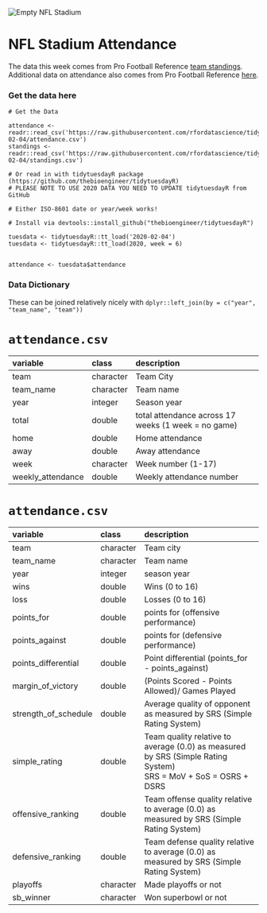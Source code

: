 ![Empty NFL Stadium](https://images.unsplash.com/photo-1567459168600-af170863ed5e?ixlib=rb-1.2.1&ixid=eyJhcHBfaWQiOjEyMDd9&auto=format&fit=crop&w=1349&q=80)

# NFL Stadium Attendance

The data this week comes from Pro Football Reference [team standings](https://www.pro-football-reference.com/years/2019/index.htm). Additional data on attendance also comes from Pro Football Reference [here](https://www.pro-football-reference.com/years/2019/attendance.htm).


### Get the data here

```{r}
# Get the Data

attendance <- readr::read_csv('https://raw.githubusercontent.com/rfordatascience/tidytuesday/master/data/2020/2020-02-04/attendance.csv')
standings <- readr::read_csv('https://raw.githubusercontent.com/rfordatascience/tidytuesday/master/data/2020/2020-02-04/standings.csv')

# Or read in with tidytuesdayR package (https://github.com/thebioengineer/tidytuesdayR)
# PLEASE NOTE TO USE 2020 DATA YOU NEED TO UPDATE tidytuesdayR from GitHub

# Either ISO-8601 date or year/week works!

# Install via devtools::install_github("thebioengineer/tidytuesdayR")

tuesdata <- tidytuesdayR::tt_load('2020-02-04') 
tuesdata <- tidytuesdayR::tt_load(2020, week = 6)


attendance <- tuesdata$attendance
```
### Data Dictionary

These can be joined relatively nicely with `dplyr::left_join(by = c("year", "team_name", "team"))`

# `attendance.csv`


|variable          |class     |description |
|:-----------------|:---------|:-----------|
|team              |character | Team City |
|team_name         |character | Team name |
|year              |integer   | Season year|
|total             |double    | total attendance across 17 weeks (1 week = no game) |
|home              |double    | Home attendance |
|away              |double    | Away attendance |
|week              |character | Week number (1-17)|
|weekly_attendance |double    | Weekly attendance number |

# `attendance.csv`

|variable             |class     |description |
|:--------------------|:---------|:-----------|
|team                 |character | Team city |
|team_name            |character | Team name|
|year                 |integer   | season year |
|wins                 |double    | Wins (0 to 16)|
|loss                 |double    | Losses (0 to 16) |
|points_for           |double    | points for (offensive performance) |
|points_against       |double    | points for (defensive performance) |
|points_differential  |double    | Point differential (points_for - points_against) |
|margin_of_victory    |double    | (Points Scored - Points Allowed)/ Games Played |
|strength_of_schedule |double    | Average quality of opponent as measured by SRS (Simple Rating System) |
|simple_rating        |double    |Team quality relative to average (0.0) as measured by SRS (Simple Rating System) <br> SRS = MoV + SoS = OSRS + DSRS |
|offensive_ranking    |double    | Team offense quality relative to average (0.0) as measured by SRS (Simple Rating System)|
|defensive_ranking    |double    | Team defense quality relative to average (0.0) as measured by SRS (Simple Rating System) |
|playoffs             |character | Made playoffs or not |
|sb_winner            |character | Won superbowl or not |
